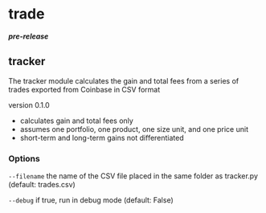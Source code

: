 # trade 

***pre-release***

## tracker
The tracker module calculates the gain and total fees from a series of trades exported from Coinbase in CSV format

version 0.1.0  
- calculates gain and total fees only 
- assumes one portfolio, one product, one size unit, and one price unit 
- short-term and long-term gains not differentiated

### Options

`--filename` the name of the CSV file placed in the same folder as tracker.py
(default: trades.csv)
    
`--debug`
    if true, run in debug mode
    (default: False)

